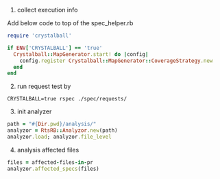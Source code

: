 1. collect execution info

Add below code to top of the spec_helper.rb

``` ruby
require 'crystalball'

if ENV['CRYSTALBALL'] == 'true'
  Crystalball::MapGenerator.start! do |config|
    config.register Crystalball::MapGenerator::CoverageStrategy.new
  end
end

```

2. run request test by

`CRYSTALBALL=true rspec ./spec/requests/`

3. init analyzer

``` ruby
path = "#{Dir.pwd}/analysis/"
analyzor = RtsRB::Analyzor.new(path)
analyzor.load; analyzor.file_level
```

4. analysis affected files

``` ruby
files = affected-files-in-pr
analyzor.affected_specs(files)
```

